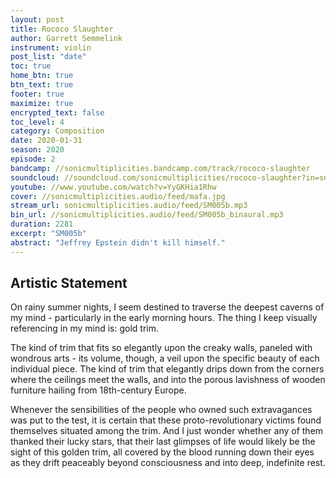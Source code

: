 ```yaml
---
layout: post
title: Rococo Slaughter
author: Garrett Semmelink
instrument: violin
post_list: "date"
toc: true
home_btn: true
btn_text: true
footer: true
maximize: true
encrypted_text: false
toc_level: 4
category: Composition
date: 2020-01-31
season: 2020
episode: 2
bandcamp: //sonicmultiplicities.bandcamp.com/track/rococo-slaughter
soundcloud: //soundcloud.com/sonicmultiplicities/rococo-slaughter?in=sonicmultiplicities/sets/music-aint-for-airports
youtube: //www.youtube.com/watch?v=YyGKHia1Rhw
cover: //sonicmultiplicities.audio/feed/mafa.jpg
stream_url: sonicmultiplicities.audio/feed/SM005b.mp3
bin_url: //sonicmultiplicities.audio/feed/SM005b_binaural.mp3
duration: 2281
excerpt: "SM005b"
abstract: "Jeffrey Epstein didn't kill himself."
---
```

## Artistic Statement
On rainy summer nights, I seem destined to traverse the deepest caverns of my mind - particularly in the early morning hours. The thing I keep visually referencing in my mind is: gold trim.

The kind of trim that fits so elegantly upon the creaky walls, paneled with wondrous arts - its volume, though, a veil upon the specific beauty of each individual piece. The kind of trim that elegantly drips down from the corners where the ceilings meet the walls, and into the porous lavishness of wooden furniture hailing from 18th-century Europe.

Whenever the sensibilities of the people who owned such extravagances was put to the test, it is certain that these proto-revolutionary victims found themselves situated among the trim. And I just wonder whether any of them thanked their lucky stars, that their last glimpses of life would likely be the sight of this golden trim, all covered by the blood running down their eyes as they drift peaceably beyond consciousness and into deep, indefinite rest.
